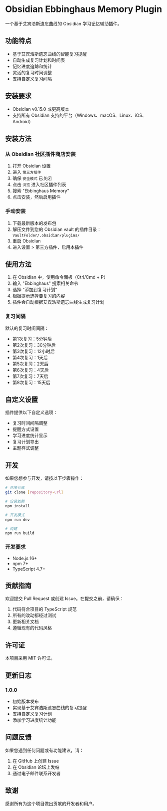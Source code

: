 # Obsidian Ebbinghaus Memory Plugin

一个基于艾宾浩斯遗忘曲线的 Obsidian 学习记忆辅助插件。

## 功能特点

- 基于艾宾浩斯遗忘曲线的智能复习提醒
- 自动生成复习计划和时间表
- 记忆进度追踪和统计
- 灵活的复习时间调整
- 支持自定义复习间隔

## 安装要求

- Obsidian v0.15.0 或更高版本
- 支持所有 Obsidian 支持的平台（Windows、macOS、Linux、iOS、Android）

## 安装方法

### 从 Obsidian 社区插件商店安装

1. 打开 Obsidian 设置
2. 进入 `第三方插件`
3. 确保 `安全模式` 已关闭
4. 点击 `浏览` 进入社区插件列表
5. 搜索 "Ebbinghaus Memory"
6. 点击安装，然后启用插件

### 手动安装

1. 下载最新版本的发布包
2. 解压文件到您的 Obsidian vault 的插件目录：`VaultFolder/.obsidian/plugins/`
3. 重启 Obsidian
4. 进入设置 > 第三方插件，启用本插件

## 使用方法

1. 在 Obsidian 中，使用命令面板（Ctrl/Cmd + P）
2. 输入 "Ebbinghaus" 搜索相关命令
3. 选择 "添加到复习计划"
4. 根据提示选择要复习的内容
5. 插件会自动根据艾宾浩斯遗忘曲线生成复习计划

### 复习间隔
默认的复习时间间隔：
- 第1次复习：5分钟后
- 第2次复习：30分钟后
- 第3次复习：12小时后
- 第4次复习：1天后
- 第5次复习：2天后
- 第6次复习：4天后
- 第7次复习：7天后
- 第8次复习：15天后

## 自定义设置

插件提供以下自定义选项：
- 复习时间间隔调整
- 提醒方式设置
- 学习进度统计显示
- 复习计划导出
- 主题样式调整

## 开发

如果您想参与开发，请按以下步骤操作：

```bash
# 克隆仓库
git clone [repository-url]

# 安装依赖
npm install

# 开发模式
npm run dev

# 构建
npm run build
```

### 开发要求
- Node.js 16+
- npm 7+
- TypeScript 4.7+

## 贡献指南

欢迎提交 Pull Request 或创建 Issue。在提交之前，请确保：

1. 代码符合项目的 TypeScript 规范
2. 所有的改动都经过测试
3. 更新相关文档
4. 遵循现有的代码风格

## 许可证

本项目采用 MIT 许可证。

## 更新日志

### 1.0.0
- 初始版本发布
- 实现基于艾宾浩斯遗忘曲线的复习提醒
- 支持自定义复习计划
- 添加学习进度统计功能

## 问题反馈

如果您遇到任何问题或有功能建议，请：
1. 在 GitHub 上创建 Issue
2. 在 Obsidian 论坛上发帖
3. 通过电子邮件联系开发者

## 致谢

感谢所有为这个项目做出贡献的开发者和用户。
